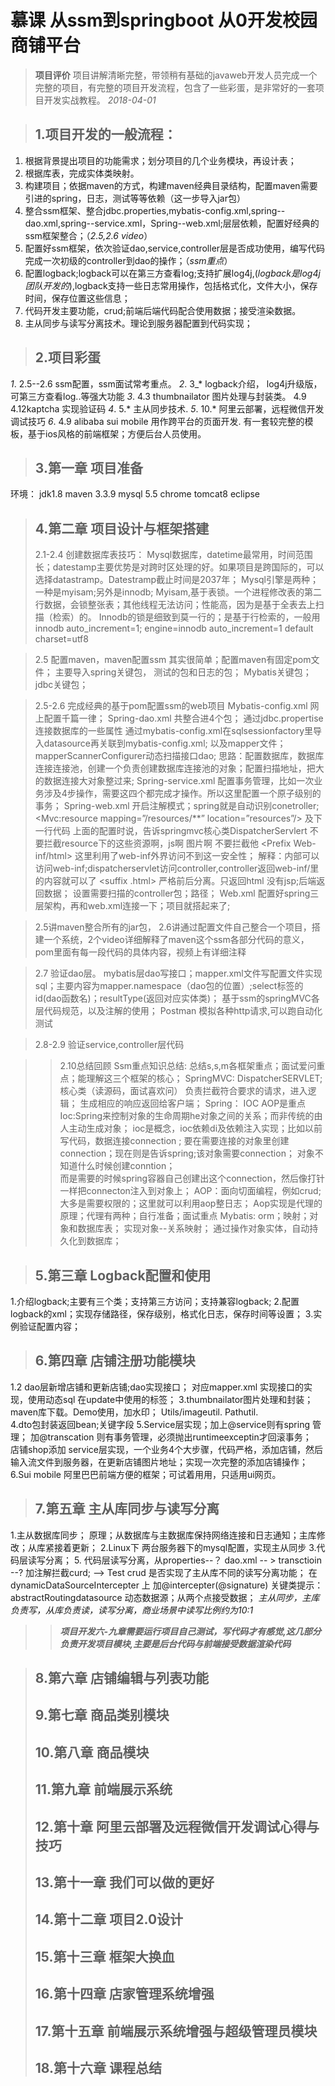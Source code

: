 # 慕课 从ssm到springboot 从0开发校园商铺平台
> **项目评价**
项目讲解清晰完整，带领稍有基础的javaweb开发人员完成一个完整的项目，有完整的项目开发流程，包含了一些彩蛋，是非常好的一套项目开发实战教程。
_2018-04-01_

> ## 1.项目开发的一般流程：
1. 根据背景提出项目的功能需求；划分项目的几个业务模块，再设计表；
2. 根据库表，完成实体类映射。
3. 构建项目；依据maven的方式，构建maven经典目录结构，配置maven需要引进的spring，日志，测试等等依赖（这一步导入jar包）
4. 整合ssm框架、整合jdbc.properties,mybatis-config.xml,spring--dao.xml,spring--service.xml，Spring--web.xml;层层依赖，配置好经典的ssm框架整合；（_2.5,2.6 video_）
5. 配置好ssm框架，依次验证dao,service,controller层是否成功使用，编写代码完成一次初级的controller到dao的操作；（_ssm重点_）
6. 配置logback;logback可以在第三方查看log;支持扩展log4j,(_logback是log4j团队开发的_),logback支持一些日志常用操作，包括格式化，文件大小，保存时间，保存位置这些信息；
7. 代码开发主要功能，crud;前端后端代码配合使用数据；接受渲染数据。
8. 主从同步与读写分离技术。理论到服务器配置到代码实现；

> ## 2.项目彩蛋
_1_.  2.5--2.6 ssm配置，ssm面试常考重点。
_2_.  3_* logback介绍， log4j升级版，可第三方查看log..等强大功能
_3_.  4.3 thumbnailator 图片处理与封装类。 4.9 4.12kaptcha 实现验证码 
_4_.  5.* 主从同步技术.
_5_.  10.* 阿里云部署，远程微信开发调试技巧
_6_.  4.9 alibaba sui mobile 用作跨平台的页面开发. 有一套较完整的模板，基于ios风格的前端框架；方便后台人员使用。

> ## 3.第一章 项目准备
环境： jdk1.8 maven 3.3.9 mysql 5.5 chrome tomcat8 eclipse


> ## 4.第二章 项目设计与框架搭建
> 2.1-2.4 创建数据库表技巧：
Mysql数据库，datetime最常用，时间范围长；datestamp主要优势是对跨时区处理的好。如果项目是跨国际的，可以 选择datastramp。Datestramp截止时间是2037年；
Mysql引擎是两种；一种是myisam;另外是innodb;
Myisam,基于表锁。一个进程修改表的第二行数据，会锁整张表；其他线程无法访问；性能高，因为是基于全表去上扫描（检索）的。
Innodb的锁是细致到莫一行的；是基于行检索的，一般用innodb
auto_increment=1; engine=innodb 
auto_increment=1 default charset=utf8

> 2.5 配置maven，maven配置ssm
其实很简单；配置maven有固定pom文件；
主要导入spring关键包，
测试的包和日志的包；
Mybatis关键包；
jdbc关键包；

> 2.5-2.6 完成经典的基于pom配置ssm的web项目
Mybatis-config.xml 网上配置千篇一律；
Spring-dao.xml     共整合进4个包；
通过jdbc.propertise连接数据库的一些属性
通过mybatis-config.xml在sqlsessionfactory里导入datasource再关联到mybatis-config.xml; 以及mapper文件； 
mapperScannerConfigurer动态扫描接口dao;
思路：配置数据库，数据库连接连接池，创建一个负责创建数据库连接池的对象；配置扫描地址，把大的数据连接大对象整过来;
Spring-service.xml  配置事务管理，比如一次业务涉及4步操作，需要这四个都完成才操作。所以这里配置一个原子级别的事务；
Spring-web.xml    开启注解模式；spring就是自动识别conetroller;
                  <Mvc:resource  mapping=”/resources/**” location=”resources”/> 及下一行代码
                 上面的配置时说，告诉springmvc核心类DispatcherServlert 不要拦截resource下的这些资源啊，js啊 图片啊 不要拦截他
                 <Prefix Web-inf/html>       这里利用了web-inf外界访问不到这一安全性；
                解释：内部可以访问web-inf;dispatcherservlet访问controller,controller返回web-inf/里的内容就可以了
                <suffix .html> 严格前后分离。只返回html 没有jsp;后端返回数据；
                设置需要扫描的controller包；路径；
Web.xml   配置好spring三层架构，再和web.xml连接一下；项目就搭起来了;

> 2.5讲maven整合所有的jar包， 2.6讲通过配置文件自己整合一个项目，搭建一个系统，2个video详细解释了maven这个ssm各部分代码的意义，pom里面有每一段代码的具体内容，视频上有详细注释

> 2.7 验证dao层。
mybatis层dao写接口；mapper.xml文件写配置文件实现sql；主要内容为mapper.namespace（dao包的位置）;select标签的id(dao函数名)；resultType(返回对应实体类)；
基于ssm的springMVC各层代码规范，以及注解的使用；
Postman 模拟各种http请求,可以跑自动化测试

> 2.8-2.9 验证service,controller层代码

>> 2.10总结回顾
Ssm重点知识总结: 总结s,s,m各框架重点；面试爱问重点；能理解这三个框架的核心；
SpringMVC:      DispatcherSERVLET;核心类（读源码，面试喜欢问） 
   负责拦截符合要求的请求，进入逻辑；
   生成相应的响应返回给客户端；
Spring：        IOC AOP是重点
   Ioc:Spring来控制对象的生命周期he对象之间的关系；而非传统的由人主动生成对象；
    ioc是概念，ioc依赖di及依赖注入实现；比如以前写代码，数据连接connection ;
    要在需要连接的对象里创建connection；现在则是告诉spring;该对象需要connection；	对象不知道什么时候创建conntion；	
    而是需要的时候spring容器自己创建出这个connection，然后像打针一样把connecton注入到对象上；
   AOP：面向切面编程，例如crud;大多是需要权限的；这里就可以利用aop整日志；
    Aop实现是代理的原理；代理有两种；自行准备；面试重点
Mybatis: orm；映射；对象和数据库表； 实现对象--关系映射；
     通过操作对象实体，自动持久化到数据库；



> ## 5.第三章 Logback配置和使用
1.介绍logback;主要有三个类；支持第三方访问；支持兼容logback;
2.配置logback的xml；实现存储路径，保存级别，格式化日志，保存时间等设置；
3.实例验证配置内容；

> ## 6.第四章 店铺注册功能模块
1.2 dao层新增店铺和更新店铺;dao实现接口；
     对应mapper.xml 实现接口的实现，使用动态sql 在update中使用<set>的标签；
3.thumbnailator图片处理和封装； maven库下载。Demo使用，加水印；
Utils/imageutil. Pathutil.	
4.dto包封装返回bean;关键字段
5.Service层实现；加上@service则有spring 管理； 加@transcation 则有事务管理，必须抛出runtimeexceptin才回滚事务；   
店铺shop添加 service层实现，一个业务4个大步骤，代码严格，添加店铺，然后输入流文件到服务器，在更新店铺图片地址；实现一次完整的添加店铺操作；
6.Sui mobile 阿里巴巴前端方便的框架；可试着用用，只适用ui网页。

> ## 7.第五章 主从库同步与读写分离 
1.主从数据库同步； 原理；从数据库与主数据库保持网络连接和日志通知；主库修改；从库紧接着更新；
2.Linux下 两台服务器下的mysql配置，实现主从同步
3.代码层读写分离； 
5. 代码层读写分离，从properties--？ dao.xml -- > transctioin --?  加注解拦截curd;  --> 
Test crud 是否实现了主从库不同的读写分离功能； 
在dynamicDataSourceIntercepter 上 加@intercepter(@signature)
关键类提示：abstractRoutingdatasource 动态数据源；从两个点接受数据；
_主从同步，主库负责写，从库负责读，读写分离，商业场景中读写比例约为10:1_

>> _**项目开发六-九章需要运行项目自己测试，写代码才有感觉,这几部分负责开发项目模块,主要是后台代码与前端接受数据渲染代码**_

> ## 8.第六章 店铺编辑与列表功能
> ## 9.第七章 商品类别模块
> ## 10.第八章 商品模块
> ## 11.第九章 前端展示系统
> ## 12.第十章 阿里云部署及远程微信开发调试心得与技巧
> ## 13.第十一章 我们可以做的更好
> ## 14.第十二章 项目2.0设计
> ## 15.第十三章 框架大换血
> ## 16.第十四章 店家管理系统增强
> ## 17.第十五章 前端展示系统增强与超级管理员模块
> ## 18.第十六章 课程总结
